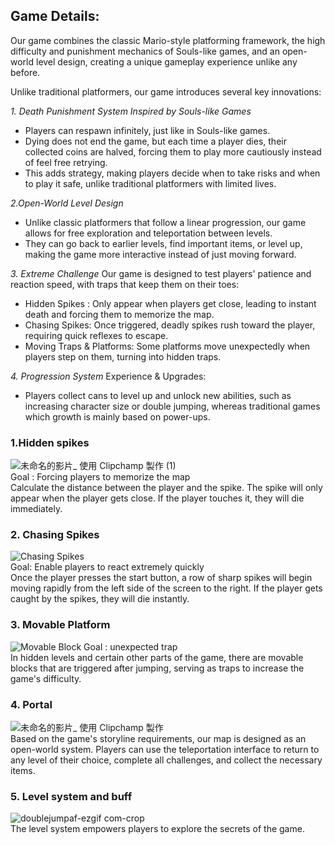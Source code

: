 ## Game Details:
Our game combines the classic Mario-style platforming framework, the high difficulty and punishment mechanics of Souls-like games, and an open-world level design, creating a unique gameplay experience unlike any before.

Unlike traditional platformers, our game introduces several key innovations:

_1. Death Punishment System Inspired by Souls-like Games_
   - Players can respawn infinitely, just like in Souls-like games.
   - Dying does not end the game, but each time a player dies, their collected coins are halved, forcing them to play more cautiously instead of feel free retrying.
   - This adds strategy, making players decide when to take risks and when to play it safe, unlike traditional platformers with limited lives.
     
_2.Open-World Level Design_
  - Unlike classic platformers that follow a linear progression, our game allows for free exploration and teleportation between levels.
  - They can go back to earlier levels, find important items, or level up, making the game more interactive instead of just moving forward.
    
_3. Extreme Challenge_
   Our game is designed to test players' patience and reaction speed, with traps that keep them on their toes:
  - Hidden Spikes : Only appear when players get close, leading to instant death and forcing them to memorize the map.
  - Chasing Spikes: Once triggered, deadly spikes rush toward the player, requiring quick reflexes to escape.
  - Moving Traps & Platforms: Some platforms move unexpectedly when players step on them, turning into hidden traps.

_4. Progression System_
    Experience & Upgrades: 
  - Players collect cans to level up and unlock new abilities, such as increasing character size or double jumping, whereas traditional games which growth is mainly based on power-ups.
   
### 1.Hidden spikes<br>
![未命名的影片_ 使用 Clipchamp 製作 (1)](https://github.com/user-attachments/assets/231901a7-d750-4e93-aa54-a90b82c08756)<br>
Goal : Forcing players to memorize the map<br>
Calculate the distance between the player and the spike. The spike will only appear when the player gets close. If the player touches it, they will die immediately.

### 2. Chasing Spikes<br>
![Chasing Spikes](https://github.com/user-attachments/assets/d3f80b6d-93bd-4305-8911-750e8cd1b418)<br>
Goal: Enable players to react extremely quickly<br>
Once the player presses the start button, a row of sharp spikes will begin moving rapidly from the left side of the screen to the right. If the player gets caught by the spikes, they will die instantly.

### 3. Movable Platform
![Movable Block](https://github.com/user-attachments/assets/67976fc6-dcc9-4c87-b720-7e4fed49001f)
Goal : unexpected trap<br>
In hidden levels and certain other parts of the game, there are movable blocks that are triggered after jumping, serving as traps to increase the game's difficulty.


### 4. Portal <br>
![未命名的影片_ 使用 Clipchamp 製作](https://github.com/user-attachments/assets/4a4d7bea-0c27-4cf4-a2a9-6fbd98de89d1)<br>
Based on the game's storyline requirements, our map is designed as an open-world system. Players can use the teleportation interface to return to any level of their choice, complete all challenges, and collect the necessary items.


### 5. Level system and buff <br>
![doublejumpaf-ezgif com-crop](https://github.com/user-attachments/assets/78d522f6-e5d3-4873-8a27-f07fe00fd9ba)<br>
The level system empowers players to explore the secrets of the game. 
